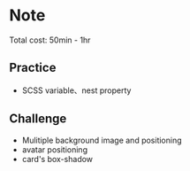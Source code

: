 # Note

Total cost: 50min - 1hr

## Practice
- SCSS variable、nest property

## Challenge
- Mulitiple background image and positioning
- avatar positioning
- card's box-shadow